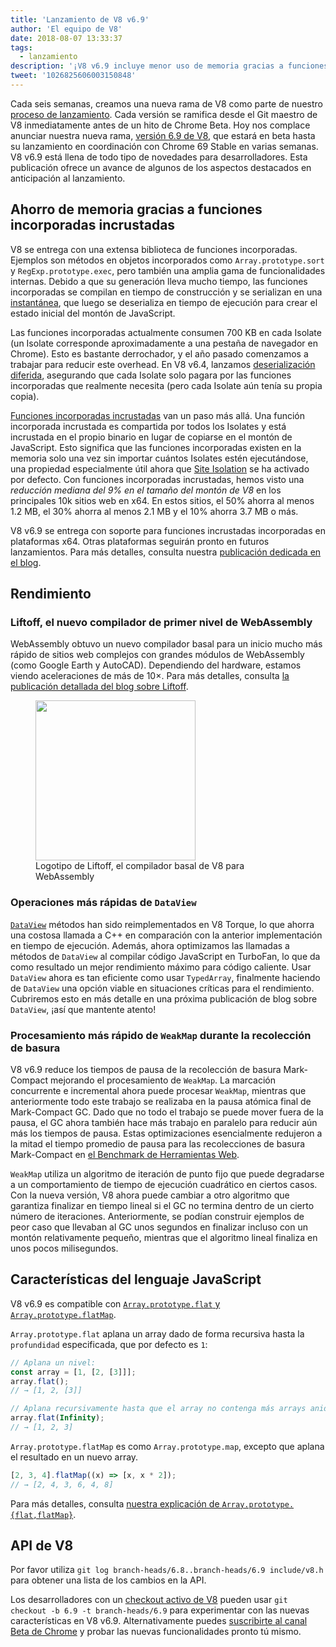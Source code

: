 ```yaml
---
title: 'Lanzamiento de V8 v6.9'
author: 'El equipo de V8'
date: 2018-08-07 13:33:37
tags:
  - lanzamiento
description: '¡V8 v6.9 incluye menor uso de memoria gracias a funciones incorporadas incrustadas, un inicio más rápido de WebAssembly con Liftoff, mejor rendimiento de DataView y WeakMap, y mucho más!'
tweet: '1026825606003150848'
---
```

Cada seis semanas, creamos una nueva rama de V8 como parte de nuestro [proceso de lanzamiento](/docs/release-process). Cada versión se ramifica desde el Git maestro de V8 inmediatamente antes de un hito de Chrome Beta. Hoy nos complace anunciar nuestra nueva rama, [versión 6.9 de V8](https://chromium.googlesource.com/v8/v8.git/+log/branch-heads/6.9), que estará en beta hasta su lanzamiento en coordinación con Chrome 69 Stable en varias semanas. V8 v6.9 está llena de todo tipo de novedades para desarrolladores. Esta publicación ofrece un avance de algunos de los aspectos destacados en anticipación al lanzamiento.

<!--truncate-->
## Ahorro de memoria gracias a funciones incorporadas incrustadas

V8 se entrega con una extensa biblioteca de funciones incorporadas. Ejemplos son métodos en objetos incorporados como `Array.prototype.sort` y `RegExp.prototype.exec`, pero también una amplia gama de funcionalidades internas. Debido a que su generación lleva mucho tiempo, las funciones incorporadas se compilan en tiempo de construcción y se serializan en una [instantánea](/blog/custom-startup-snapshots), que luego se deserializa en tiempo de ejecución para crear el estado inicial del montón de JavaScript.

Las funciones incorporadas actualmente consumen 700 KB en cada Isolate (un Isolate corresponde aproximadamente a una pestaña de navegador en Chrome). Esto es bastante derrochador, y el año pasado comenzamos a trabajar para reducir este overhead. En V8 v6.4, lanzamos [deserialización diferida](/blog/lazy-deserialization), asegurando que cada Isolate solo pagara por las funciones incorporadas que realmente necesita (pero cada Isolate aún tenía su propia copia).

[Funciones incorporadas incrustadas](/blog/embedded-builtins) van un paso más allá. Una función incorporada incrustada es compartida por todos los Isolates y está incrustada en el propio binario en lugar de copiarse en el montón de JavaScript. Esto significa que las funciones incorporadas existen en la memoria solo una vez sin importar cuántos Isolates estén ejecutándose, una propiedad especialmente útil ahora que [Site Isolation](https://developers.google.com/web/updates/2018/07/site-isolation) se ha activado por defecto. Con funciones incorporadas incrustadas, hemos visto una _reducción mediana del 9% en el tamaño del montón de V8_ en los principales 10k sitios web en x64. En estos sitios, el 50% ahorra al menos 1.2 MB, el 30% ahorra al menos 2.1 MB y el 10% ahorra 3.7 MB o más.

V8 v6.9 se entrega con soporte para funciones incrustadas incorporadas en plataformas x64. Otras plataformas seguirán pronto en futuros lanzamientos. Para más detalles, consulta nuestra [publicación dedicada en el blog](/blog/embedded-builtins).

## Rendimiento

### Liftoff, el nuevo compilador de primer nivel de WebAssembly

WebAssembly obtuvo un nuevo compilador basal para un inicio mucho más rápido de sitios web complejos con grandes módulos de WebAssembly (como Google Earth y AutoCAD). Dependiendo del hardware, estamos viendo aceleraciones de más de 10×. Para más detalles, consulta [la publicación detallada del blog sobre Liftoff](/blog/liftoff).

<figure>
  <img src="/_img/v8-liftoff.svg" width="256" height="256" alt="" loading="lazy"/>
  <figcaption>Logotipo de Liftoff, el compilador basal de V8 para WebAssembly</figcaption>
</figure>

### Operaciones más rápidas de `DataView`

[`DataView`](https://tc39.es/ecma262/#sec-dataview-objects) métodos han sido reimplementados en V8 Torque, lo que ahorra una costosa llamada a C++ en comparación con la anterior implementación en tiempo de ejecución. Además, ahora optimizamos las llamadas a métodos de `DataView` al compilar código JavaScript en TurboFan, lo que da como resultado un mejor rendimiento máximo para código caliente. Usar `DataView` ahora es tan eficiente como usar `TypedArray`, finalmente haciendo de `DataView` una opción viable en situaciones críticas para el rendimiento. Cubriremos esto en más detalle en una próxima publicación de blog sobre `DataView`, ¡así que mantente atento!

### Procesamiento más rápido de `WeakMap` durante la recolección de basura

V8 v6.9 reduce los tiempos de pausa de la recolección de basura Mark-Compact mejorando el procesamiento de `WeakMap`. La marcación concurrente e incremental ahora puede procesar `WeakMap`, mientras que anteriormente todo este trabajo se realizaba en la pausa atómica final de Mark-Compact GC. Dado que no todo el trabajo se puede mover fuera de la pausa, el GC ahora también hace más trabajo en paralelo para reducir aún más los tiempos de pausa. Estas optimizaciones esencialmente redujeron a la mitad el tiempo promedio de pausa para las recolecciones de basura Mark-Compact en [el Benchmark de Herramientas Web](https://github.com/v8/web-tooling-benchmark).

`WeakMap` utiliza un algoritmo de iteración de punto fijo que puede degradarse a un comportamiento de tiempo de ejecución cuadrático en ciertos casos. Con la nueva versión, V8 ahora puede cambiar a otro algoritmo que garantiza finalizar en tiempo lineal si el GC no termina dentro de un cierto número de iteraciones. Anteriormente, se podían construir ejemplos de peor caso que llevaban al GC unos segundos en finalizar incluso con un montón relativamente pequeño, mientras que el algoritmo lineal finaliza en unos pocos milisegundos.

## Características del lenguaje JavaScript

V8 v6.9 es compatible con [`Array.prototype.flat` y `Array.prototype.flatMap`](/features/array-flat-flatmap).

`Array.prototype.flat` aplana un array dado de forma recursiva hasta la `profundidad` especificada, que por defecto es `1`:

```js
// Aplana un nivel:
const array = [1, [2, [3]]];
array.flat();
// → [1, 2, [3]]

// Aplana recursivamente hasta que el array no contenga más arrays anidados:
array.flat(Infinity);
// → [1, 2, 3]
```

`Array.prototype.flatMap` es como `Array.prototype.map`, excepto que aplana el resultado en un nuevo array.

```js
[2, 3, 4].flatMap((x) => [x, x * 2]);
// → [2, 4, 3, 6, 4, 8]
```

Para más detalles, consulta [nuestra explicación de `Array.prototype.{flat,flatMap}`](/features/array-flat-flatmap).

## API de V8

Por favor utiliza `git log branch-heads/6.8..branch-heads/6.9 include/v8.h` para obtener una lista de los cambios en la API.

Los desarrolladores con un [checkout activo de V8](/docs/source-code#using-git) pueden usar `git checkout -b 6.9 -t branch-heads/6.9` para experimentar con las nuevas características en V8 v6.9. Alternativamente puedes [suscribirte al canal Beta de Chrome](https://www.google.com/chrome/browser/beta.html) y probar las nuevas funcionalidades pronto tú mismo.
